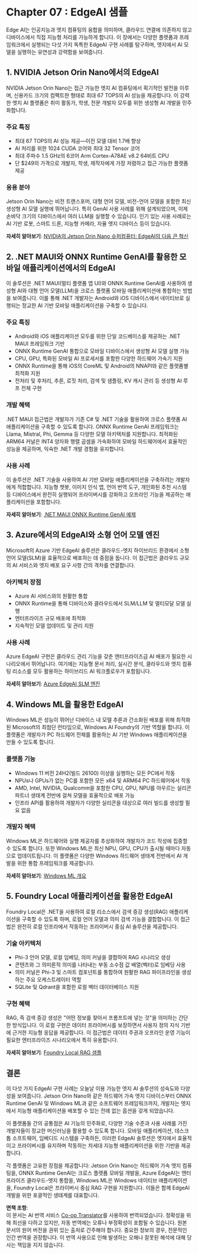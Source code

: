 <!--
CO_OP_TRANSLATOR_METADATA:
{
  "original_hash": "f921854683b0ba903972831f6e61c28f",
  "translation_date": "2025-07-22T05:24:57+00:00",
  "source_file": "Module07/README.md",
  "language_code": "ko"
}
-->
# Chapter 07 : EdgeAI 샘플

Edge AI는 인공지능과 엣지 컴퓨팅의 융합을 의미하며, 클라우드 연결에 의존하지 않고 디바이스에서 직접 지능형 처리를 가능하게 합니다. 이 장에서는 다양한 플랫폼과 프레임워크에서 실행되는 다섯 가지 독특한 EdgeAI 구현 사례를 탐구하며, 엣지에서 AI 모델을 실행하는 유연성과 강력함을 보여줍니다.

## 1. NVIDIA Jetson Orin Nano에서의 EdgeAI

NVIDIA Jetson Orin Nano는 접근 가능한 엣지 AI 컴퓨팅에서 획기적인 발전을 이루며, 신용카드 크기의 컴팩트한 형태로 최대 67 TOPS의 AI 성능을 제공합니다. 이 강력한 엣지 AI 플랫폼은 취미 활동가, 학생, 전문 개발자 모두를 위한 생성형 AI 개발을 민주화합니다.

### 주요 특징
- 최대 67 TOPS의 AI 성능 제공—이전 모델 대비 1.7배 향상
- AI 처리를 위한 1024 CUDA 코어와 최대 32 Tensor 코어
- 최대 주파수 1.5 GHz의 6코어 Arm Cortex-A78AE v8.2 64비트 CPU
- 단 $249의 가격으로 개발자, 학생, 제작자에게 가장 저렴하고 접근 가능한 플랫폼 제공

### 응용 분야
Jetson Orin Nano는 비전 트랜스포머, 대형 언어 모델, 비전-언어 모델을 포함한 최신 생성형 AI 모델 실행에 뛰어납니다. 특히 GenAI 사용 사례를 위해 설계되었으며, 이제 손바닥 크기의 디바이스에서 여러 LLM을 실행할 수 있습니다. 인기 있는 사용 사례로는 AI 기반 로봇, 스마트 드론, 지능형 카메라, 자율 엣지 디바이스 등이 있습니다.

**자세히 알아보기**: [NVIDIA의 Jetson Orin Nano 슈퍼컴퓨터: EdgeAI의 다음 큰 혁신](https://medium.com/data-science-in-your-pocket/nvidias-jetson-orin-nano-supercomputer-the-next-big-thing-in-edgeai-e9eff687ae62)

## 2. .NET MAUI와 ONNX Runtime GenAI를 활용한 모바일 애플리케이션에서의 EdgeAI

이 솔루션은 .NET MAUI(멀티 플랫폼 앱 UI)와 ONNX Runtime GenAI를 사용하여 생성형 AI와 대형 언어 모델(LLM)을 크로스 플랫폼 모바일 애플리케이션에 통합하는 방법을 보여줍니다. 이를 통해 .NET 개발자는 Android와 iOS 디바이스에서 네이티브로 실행되는 정교한 AI 기반 모바일 애플리케이션을 구축할 수 있습니다.

### 주요 특징
- Android와 iOS 애플리케이션 모두를 위한 단일 코드베이스를 제공하는 .NET MAUI 프레임워크 기반
- ONNX Runtime GenAI 통합으로 모바일 디바이스에서 생성형 AI 모델 실행 가능
- CPU, GPU, 특화된 모바일 AI 프로세서를 포함한 다양한 하드웨어 가속기 지원
- ONNX Runtime을 통해 iOS의 CoreML 및 Android의 NNAPI와 같은 플랫폼별 최적화 지원
- 전처리 및 후처리, 추론, 로짓 처리, 검색 및 샘플링, KV 캐시 관리 등 생성형 AI 루프 전체 구현

### 개발 혜택
.NET MAUI 접근법은 개발자가 기존 C# 및 .NET 기술을 활용하여 크로스 플랫폼 AI 애플리케이션을 구축할 수 있도록 합니다. ONNX Runtime GenAI 프레임워크는 Llama, Mistral, Phi, Gemma 등 다양한 모델 아키텍처를 지원합니다. 최적화된 ARM64 커널은 INT4 양자화 행렬 곱셈을 가속화하여 모바일 하드웨어에서 효율적인 성능을 제공하며, 익숙한 .NET 개발 경험을 유지합니다.

### 사용 사례
이 솔루션은 .NET 기술을 사용하여 AI 기반 모바일 애플리케이션을 구축하려는 개발자에게 적합합니다. 지능형 챗봇, 이미지 인식 앱, 언어 번역 도구, 개인화된 추천 시스템 등 디바이스에서 완전히 실행되어 프라이버시를 강화하고 오프라인 기능을 제공하는 애플리케이션을 포함합니다.

**자세히 알아보기**: [.NET MAUI ONNX Runtime GenAI 예제](https://github.com/microsoft/onnxruntime-genai/tree/jialli/genny-maui/examples/csharp/GennyMaui)

## 3. Azure에서의 EdgeAI와 소형 언어 모델 엔진

Microsoft의 Azure 기반 EdgeAI 솔루션은 클라우드-엣지 하이브리드 환경에서 소형 언어 모델(SLM)을 효율적으로 배포하는 데 중점을 둡니다. 이 접근법은 클라우드 규모의 AI 서비스와 엣지 배포 요구 사항 간의 격차를 연결합니다.

### 아키텍처 장점
- Azure AI 서비스와의 원활한 통합
- ONNX Runtime을 통해 디바이스와 클라우드에서 SLM/LLM 및 멀티모달 모델 실행
- 엔터프라이즈 규모 배포에 최적화
- 지속적인 모델 업데이트 및 관리 지원

### 사용 사례
Azure EdgeAI 구현은 클라우드 관리 기능을 갖춘 엔터프라이즈급 AI 배포가 필요한 시나리오에서 뛰어납니다. 여기에는 지능형 문서 처리, 실시간 분석, 클라우드와 엣지 컴퓨팅 리소스를 모두 활용하는 하이브리드 AI 워크플로우가 포함됩니다.

**자세히 알아보기**: [Azure EdgeAI SLM 엔진](https://github.com/microsoft/onnxruntime-genai/tree/main/examples/slm_engine)

## 4. Windows ML을 활용한 EdgeAI

Windows ML은 성능이 뛰어난 디바이스 내 모델 추론과 간소화된 배포를 위해 최적화된 Microsoft의 최첨단 런타임으로, Windows AI Foundry의 기반 역할을 합니다. 이 플랫폼은 개발자가 PC 하드웨어 전체를 활용하는 AI 기반 Windows 애플리케이션을 만들 수 있도록 합니다.

### 플랫폼 기능
- Windows 11 버전 24H2(빌드 26100) 이상을 실행하는 모든 PC에서 작동
- NPUs나 GPUs가 없는 PC를 포함한 모든 x64 및 ARM64 PC 하드웨어에서 작동
- AMD, Intel, NVIDIA, Qualcomm을 포함한 CPU, GPU, NPU를 아우르는 실리콘 파트너 생태계 전반에 걸쳐 모델을 효율적으로 배포 가능
- 인프라 API를 활용하여 개발자가 다양한 실리콘을 대상으로 여러 빌드를 생성할 필요 없음

### 개발자 혜택
Windows ML은 하드웨어와 실행 제공자를 추상화하여 개발자가 코드 작성에 집중할 수 있도록 합니다. 또한 Windows ML은 최신 NPU, GPU, CPU가 출시될 때마다 자동으로 업데이트됩니다. 이 플랫폼은 다양한 Windows 하드웨어 생태계 전반에서 AI 개발을 위한 통합 프레임워크를 제공합니다.

**자세히 알아보기**: [Windows ML 개요](https://learn.microsoft.com/en-us/windows/ai/new-windows-ml/overview)

## 5. Foundry Local 애플리케이션을 활용한 EdgeAI

Foundry Local은 .NET을 사용하여 로컬 리소스에서 검색 증강 생성(RAG) 애플리케이션을 구축할 수 있도록 하며, 로컬 언어 모델과 의미 검색 기능을 결합합니다. 이 접근법은 완전히 로컬 인프라에서 작동하는 프라이버시 중심 AI 솔루션을 제공합니다.

### 기술 아키텍처
- Phi-3 언어 모델, 로컬 임베딩, 의미 커널을 결합하여 RAG 시나리오 생성
- 콘텐츠와 그 의미론적 의미를 나타내는 부동 소수점 값 배열(벡터)로 임베딩 사용
- 의미 커널은 Phi-3 및 스마트 컴포넌트를 통합하여 원활한 RAG 파이프라인을 생성하는 주요 오케스트레이터 역할
- SQLite 및 Qdrant을 포함한 로컬 벡터 데이터베이스 지원

### 구현 혜택
RAG, 즉 검색 증강 생성은 "어떤 정보를 찾아서 프롬프트에 넣는 것"을 의미하는 간단한 방식입니다. 이 로컬 구현은 데이터 프라이버시를 보장하면서 사용자 정의 지식 기반에 근거한 지능형 응답을 제공합니다. 이 접근법은 데이터 주권과 오프라인 운영 기능이 필요한 엔터프라이즈 시나리오에서 특히 유용합니다.

**자세히 알아보기**: [Foundry Local RAG 샘플](https://github.com/microsoft/Foundry-Local/tree/main/samples/dotNET/rag)

## 결론

이 다섯 가지 EdgeAI 구현 사례는 오늘날 이용 가능한 엣지 AI 솔루션의 성숙도와 다양성을 보여줍니다. Jetson Orin Nano와 같은 하드웨어 가속 엣지 디바이스부터 ONNX Runtime GenAI 및 Windows ML과 같은 소프트웨어 프레임워크까지, 개발자는 엣지에서 지능형 애플리케이션을 배포할 수 있는 전례 없는 옵션을 갖게 되었습니다.

이 플랫폼들 간의 공통점은 AI 기능의 민주화로, 다양한 기술 수준과 사용 사례를 가진 개발자들이 정교한 머신러닝을 활용할 수 있도록 합니다. 모바일 애플리케이션, 데스크톱 소프트웨어, 임베디드 시스템을 구축하든, 이러한 EdgeAI 솔루션은 엣지에서 효율적이고 프라이버시를 유지하며 작동하는 차세대 지능형 애플리케이션을 위한 기반을 제공합니다.

각 플랫폼은 고유한 장점을 제공합니다: Jetson Orin Nano는 하드웨어 가속 엣지 컴퓨팅을, ONNX Runtime GenAI는 크로스 플랫폼 모바일 개발을, Azure EdgeAI는 엔터프라이즈 클라우드-엣지 통합을, Windows ML은 Windows 네이티브 애플리케이션을, Foundry Local은 프라이버시 중심 RAG 구현을 지원합니다. 이들은 함께 EdgeAI 개발을 위한 포괄적인 생태계를 대표합니다.

**면책 조항**:  
이 문서는 AI 번역 서비스 [Co-op Translator](https://github.com/Azure/co-op-translator)를 사용하여 번역되었습니다. 정확성을 위해 최선을 다하고 있지만, 자동 번역에는 오류나 부정확성이 포함될 수 있습니다. 원본 문서의 원어 버전을 권위 있는 출처로 간주해야 합니다. 중요한 정보의 경우, 전문적인 인간 번역을 권장합니다. 이 번역 사용으로 인해 발생하는 오해나 잘못된 해석에 대해 당사는 책임을 지지 않습니다.